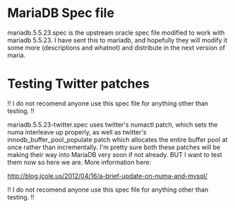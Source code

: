 # MariaDB Spec file

mariadb.5.5.23.spec is the upstream oracle spec file modified to work with mariadb 5.5.23. I have sent this to mariadb, and hopefully they will modify it some more (descriptions and whatnot) and distribute in the next version of maria.


# Testing Twitter patches

!! I do not recomend anyone use this spec file for anything other than testing. !!

mariadb.5.5.23-twitter.spec uses twitter's numactl patch, which sets the numa interleave up properly, as well as twitter's innodb_buffer_pool_populate patch which allocates the entire buffer pool at once rather than incrementally. I'm pretty sure both these patches will be making their way into MariaDB very soon if not already. BUT I want to test them now so here we are. More information here:

http://blog.jcole.us/2012/04/16/a-brief-update-on-numa-and-mysql/

!! I do not recomend anyone use this spec file for anything other than testing. !!

